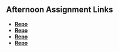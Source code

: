 ## Afternoon Assignment Links

* **[Repo](https://github.com/Levi-T2/game-night)**
* **[Repo](https://github.com/Levi-T2/vendor)**
* **[Repo](https://github.com/Levi-T2/fall23_gregslist)**
* **[Repo](https://github.com/Levi-T2/<ASSIGNMENT_REPO>)**

